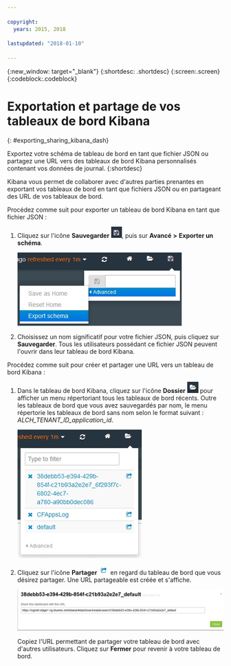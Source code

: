 ```yaml
---

copyright:
  years: 2015, 2018

lastupdated: "2018-01-10"

---
```

{:new_window: target="_blank"}
{:shortdesc: .shortdesc}
{:screen:.screen}
{:codeblock:.codeblock}


# Exportation et partage de vos tableaux de bord Kibana
{: #exporting_sharing_kibana_dash}

Exportez votre schéma de tableau de bord en tant que fichier JSON ou partagez une URL vers des tableaux de bord Kibana personnalisés contenant vos données de journal. 
{:shortdesc}

Kibana vous permet de collaborer avec d'autres parties prenantes en exportant vos tableaux de bord en tant que fichiers JSON ou en partageant des URL de vos tableaux de bord.

Procédez comme suit pour exporter un tableau de bord Kibana en tant que fichier JSON :

1. Cliquez sur l'icône **Sauvegarder** ![Icône Sauvegarder](images/logging_save.jpg "Icône Sauvegarder"), puis sur **Avancé** **>** **Exporter un schéma**.

    ![Exportation d'un tableau de bord en tant que fichier JSON](images/logging_export_json.jpg "Exportation d'un tableau de bord en tant que fichier JSON")

2. Choisissez un nom significatif pour votre fichier JSON, puis cliquez sur **Sauvegarder**. Tous les utilisateurs possédant ce fichier JSON peuvent l'ouvrir dans leur tableau de bord Kibana. 

Procédez comme suit pour créer et partager une URL vers un tableau de bord Kibana :

1. Dans le tableau de bord Kibana, cliquez sur l'icône **Dossier** ![Icône Dossier](images/logging_folder.jpg "Icône Dossier") pour afficher un menu répertoriant tous les tableaux de bord récents. Outre les tableaux de bord que vous avez sauvegardés par nom, le menu répertorie les tableaux de bord sans nom selon le format suivant : *ALCH_TENANT_ID_application_id*. 

    ![Liste de tableaux de bord](images/logging_list_of_dashboards.jpg "Liste de tableaux de bord")

2. Cliquez sur l'icône **Partager** ![Icône Partager](images/logging_create_url.jpg "Icône Partager") en regard du tableau de bord que vous désirez partager. Une URL partageable est créée et s'affiche. 

    ![Sous-fenêtre URL partageable](images/logging_shareable_link_popup.jpg "Sous-fenêtre URL partageable")

    Copiez l'URL permettant de partager votre tableau de bord avec d'autres utilisateurs. Cliquez sur **Fermer** pour revenir à votre tableau de bord.
